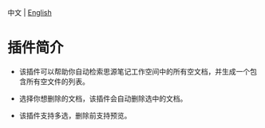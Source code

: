 中文 | [English](./README.md)

# 插件简介

- 该插件可以帮助你自动检索思源笔记工作空间中的所有空文档，并生成一个包含所有空文件的列表。

- 选择你想删除的文档，该插件会自动删除选中的文档。

- 该插件支持多选，删除前支持预览。